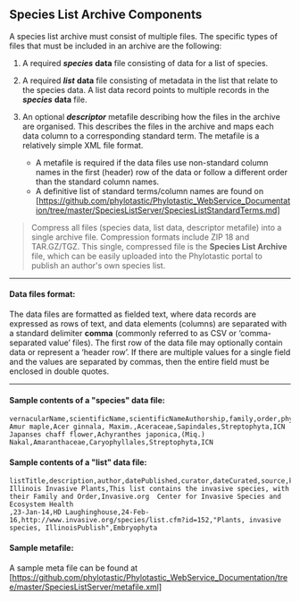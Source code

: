 ## Species List Archive Components

A species list archive must consist of multiple files. The specific types of files that must be included in an archive are the following:

1. A required __*species*__ __data__ file consisting of data for a list of species. 
2. A required __*list*__ __data__ file consisting of metadata in the list that relate to the species data. A list data record points to multiple records in the __*species*__ __data__ file. 

3. An optional __*descriptor*__ metafile describing how the files in the archive are organised. This describes the files in the archive and maps each data column to a corresponding standard term. The metafile is a relatively simple XML
file format. 
    - A metafile is required if the data files use non-standard column names in the first (header) row of the data or follow a different order than the standard column names.
    - A definitive list of standard terms/column names are found on [https://github.com/phylotastic/Phylotastic_WebService_Documentation/tree/master/SpeciesListServer/SpeciesListStandardTerms.md] 

> Compress all files (species data, list data, descriptor metafile) into a single archive file. Compression formats include ZIP 18 and TAR.GZ/TGZ. This single, compressed file is the __Species List Archive__ file, which can be easily uploaded into the Phylotastic portal to publish an author's own species list.

---

#### Data files format:
The data files are formatted as fielded text, where data records are expressed as rows of text, and data elements (columns) are separated with a standard delimiter __comma__ (commonly referred to as CSV or ‘comma-separated value’ files). The first row of the data file may optionally contain data or represent a ‘header row’. If there are multiple values for a single field and the values are separated by commas, then the entire field must be enclosed in double quotes.

---

#### Sample contents of a "species" data file:
``` text
vernacularName,scientificName,scientificNameAuthorship,family,order,phylum,nomenclaturalCode
Amur maple,Acer ginnala, Maxim.,Aceraceae,Sapindales,Streptophyta,ICN
Japanses chaff flower,Achyranthes japonica,(Miq.) Nakal,Amaranthaceae,Caryophyllales,Streptophyta,ICN
```
#### Sample contents of a "list" data file:
``` text
listTitle,description,author,datePublished,curator,dateCurated,source,keywords,focalClade,extraInfo
Illinois Invasive Plants,This list contains the invasive species, with their Family and Order,Invasive.org  Center for Invasive Species and Ecosystem Health
,23-Jan-14,HD Laughinghouse,24-Feb-16,http://www.invasive.org/species/list.cfm?id=152,"Plants, invasive species, IllinoisPublish",Embryophyta
```

#### Sample metafile:
A sample meta file can be found at [https://github.com/phylotastic/Phylotastic_WebService_Documentation/tree/master/SpeciesListServer/metafile.xml]
